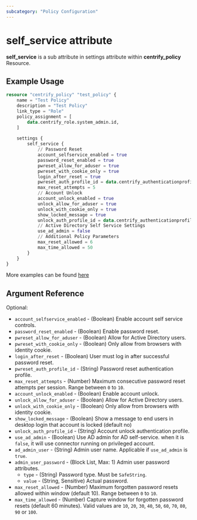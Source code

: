 ```yaml
---
subcategory: "Policy Configuration"
---
```


# self_service attribute

**self_service** is a sub attribute in settings attribute within **centrify_policy** Resource.

## Example Usage

```terraform
resource "centrify_policy" "test_policy" {
    name = "Test Policy"
    description = "Test Policy"
    link_type = "Role"
    policy_assignment = [
        data.centrify_role.system_admin.id,
    ]
    
    settings {
        self_service {
            // Password Reset
            account_selfservice_enabled = true
            password_reset_enabled = true
            pwreset_allow_for_aduser = true
            pwreset_with_cookie_only = true
            login_after_reset = true
            pwreset_auth_profile_id = data.centrify_authenticationprofile.newdevice_auth_pf.id
            max_reset_attempts = 5
            // Account Unlock
            account_unlock_enabled = true
            unlock_allow_for_aduser = true
            unlock_with_cookie_only = true
            show_locked_message = true
            unlock_auth_profile_id = data.centrify_authenticationprofile.newdevice_auth_pf.id
            // Active Directory Self Service Settings
            use_ad_admin = false
            // Additional Policy Parameters
            max_reset_allowed = 6
            max_time_allowed = 50
        }
    }
}
```

More examples can be found [here](https://github.com/marcozj/terraform-provider-centrifyvault/blob/main/examples/centrify_policy/policy_self_service.tf)

## Argument Reference

Optional:

- `account_selfservice_enabled` - (Boolean) Enable account self service controls.
- `password_reset_enabled` - (Boolean) Enable password reset.
- `pwreset_allow_for_aduser` - (Boolean) Allow for Active Directory users.
- `pwreset_with_cookie_only` - (Boolean) Only allow from browsers with identity cookie.
- `login_after_reset` - (Boolean) User must log in after successful password reset.
- `pwreset_auth_profile_id` - (String) Password reset authentication profile.
- `max_reset_attempts` - (Number) Maximum consecutive password reset attempts per session. Range between `0` to `10`.
- `account_unlock_enabled` - (Boolean) Enable account unlock.
- `unlock_allow_for_aduser` - (Boolean) Allow for Active Directory users.
- `unlock_with_cookie_only` - (Boolean) Only allow from browsers with identity cookie.
- `show_locked_message` - (Boolean) Show a message to end users in desktop login that account is locked (default no)
- `unlock_auth_profile_id` - (String) Account unlock authentication profile.
- `use_ad_admin` - (Boolean) Use AD admin for AD self-service. when it is `false`, it will use connector running on privileged account.
- `ad_admin_user` - (String) Admin user name. Applicable if `use_ad_admin` is `true`.
- `admin_user_password` - (Block List, Max: 1) Admin user password attributes.
  - `type` - (String) Password type. Must be `SafeString`.
  - `value` - (String, Sensitive) Actual password.
- `max_reset_allowed` - (Number) Maximum forgotten password resets allowed within window (default 10). Range between `0` to `10`.
- `max_time_allowed` - (Number) Capture window for forgotten password resets (default 60 minutes). Valid values are `10`, `20`, `30`, `40`, `50`, `60`, `70`, `80`, `90` or `100`.
